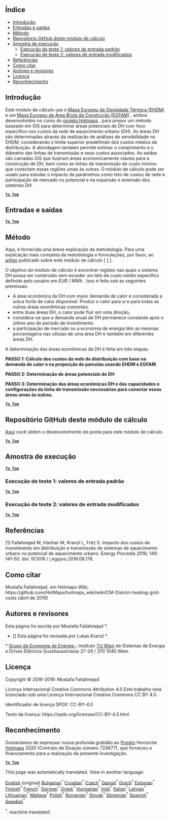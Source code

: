 <h2> Índice </h2><ul><li> <a href="#introduction">Introdução</a> </li><li> <a href="#inputs-and-outputs">Entradas e saídas</a> </li><li> <a href="#method">Método</a> </li><li> <a href="#GitHub-Repository-of-this-calculation-module">Repositório GitHub deste módulo de cálculo</a> </li><li> <a href="#sample-run">Amostra de execução</a> <ul><li> <a href="#test-run-1-default-input-values">Execução de teste 1: valores de entrada padrão</a> </li><li> <a href="#test-run-2-modified-input-values">Execução de teste 2: valores de entrada modificados</a> </li></ul></li><li> <a href="#references">Referências</a> </li><li> <a href="#how-to-cite">Como citar</a> </li><li> <a href="#authors-and-reviewers">Autores e revisores</a> </li><li> <a href="#license">Licença</a> </li><li> <a href="#acknowledgement">Reconhecimento</a> </li></ul><h2> Introdução </h2><p> Este módulo de cálculo usa o <a href="https://gitlab.com/hotmaps/heat/heat_tot_curr_density">Mapa Europeu de Densidade Térmica (EHDM)</a> e um <a href="https://gitlab.com/hotmaps/gfa_tot_curr_density">Mapa Europeu de Área Bruta de Construção (EGFAM)</a> , ambos desenvolvidos no curso do <a href="https://www.hotmaps-project.eu/">projeto Hotmaps</a> , para propor um método baseado em GIS para determinar áreas potenciais de DH com foco específico nos custos da rede de aquecimento urbano (DH). As áreas DH são determinadas através da realização de análises de sensibilidade no EHDM, considerando o limite superior predefinido dos custos médios de distribuição. A abordagem também permite estimar o comprimento e o diâmetro das linhas de transmissão e seus custos associados. As saídas são camadas GIS que ilustram áreas economicamente viáveis para a construção de DH, bem como as linhas de transmissão de custo mínimo que conectam essas regiões umas às outras. O módulo de cálculo pode ser usado para estudar o impacto de parâmetros como teto de custos de rede e participação de mercado no potencial e na expansão e extensão dos sistemas DH. </p><p><ins> <code><strong><a href="#table-of-contents">To Top</a></strong></code> </ins> </p><h2> Entradas e saídas </h2><p><ins> <code><strong><a href="#table-of-contents">To Top</a></strong></code> </ins> </p><h2> Método </h2><p> Aqui, é fornecida uma breve explicação da metodologia. Para uma explicação mais completa da metodologia e formulações, por favor, ao <a href="https://www.sciencedirect.com/science/article/pii/S1876610218304740">artigo</a> publicado sobre este módulo de cálculo [ <a href="#References">1</a> ]. </p><p> O objetivo do módulo de cálculo é encontrar regiões nas quais o sistema DH possa ser construído sem exceder um teto de custo médio específico definido pelo usuário em <em><em>EUR / MWh</em></em> . Isso é feito sob as seguintes premissas: </p><ul><li> A área econômica da DH com maior demanda de calor é considerada a única fonte de calor disponível. Produz o calor para si e para todas as outras áreas econômicas coerentes. </li><li> entre duas áreas DH, o calor pode fluir em uma direção, </li><li> considera-se que a demanda anual de DH permanece constante após o último ano do período de investimento </li><li> a participação de mercado ou a economia de energia têm as mesmas porcentagens nas células de uma área DH e também em diferentes áreas DH. </li></ul><p> A determinação das áreas econômicas da DH é feita em três etapas. </p><p> <strong>PASSO 1: Cálculo dos custos da rede de distribuição com base na demanda de calor e na proporção de parcelas usando EHDM e EGFAM</strong> </p><p> <strong>PASSO 2: Determinação de áreas potenciais de DH</strong> </p><p> <strong>PASSO 3: Determinação das áreas econômicas DH e das capacidades e configurações da linha de transmissão necessárias para conectar essas áreas umas às outras.</strong> </p><p><ins> <code><strong><a href="#table-of-contents">To Top</a></strong></code> </ins> </p><h2> Repositório GitHub deste módulo de cálculo </h2><p> <a href="https://github.com/HotMaps/dh_economic_assessment/tree/develop">Aqui</a> você obtém o desenvolvimento de ponta para este módulo de cálculo. </p><p><ins> <code><strong><a href="#table-of-contents">To Top</a></strong></code> </ins> </p><h2> Amostra de execução </h2><p><ins> <code><strong><a href="#table-of-contents">To Top</a></strong></code> </ins> </p><h3> Execução de teste 1: valores de entrada padrão </h3><p><ins> <code><strong><a href="#table-of-contents">To Top</a></strong></code> </ins> </p><h3> Execução de teste 2: valores de entrada modificados </h3><p><ins> <code><strong><a href="#table-of-contents">To Top</a></strong></code> </ins> </p><h2> Referências </h2><p> [1] Fallahnejad M, Hartner M, Kranzl L, Fritz S. Impacto dos custos de investimento em distribuição e transmissão de sistemas de aquecimento urbano no potencial de aquecimento urbano. Energy Procedia 2018; 149: 141–50. doi: 10.1016 / j.egypro.2018.08.178. </p><h2> Como citar </h2><p> Mostafa Fallahnejad, em Hotmaps-Wiki, https://github.com/HotMaps/hotmaps_wiki/wiki/CM-District-heating-grid-costs (abril de 2019) </p><h2> Autores e revisores </h2><p> Esta página foi escrita por Mostafa Fallahnejad *. </p><ul><li> [] Esta página foi revisada por Lukas Kranzl *. </li></ul><p> * <a href="https://eeg.tuwien.ac.at/">Grupo de Economia de Energia -</a> Instituto <a href="https://eeg.tuwien.ac.at/">TU Wien</a> de Sistemas de Energia e Drives Elétricos Gusshausstrasse 27-29 / 370 1040 Wien </p><h2> Licença </h2><p> Copyright © 2016-2019: Mostafa Fallahnejad </p><p> Licença Internacional Creative Commons Attribution 4.0 Este trabalho está licenciado sob uma Licença Internacional Creative Commons CC BY 4.0. </p><p> Identificador de licença SPDX: CC-BY-4.0 </p><p> Texto da licença: https://spdx.org/licenses/CC-BY-4.0.html </p><h2> Reconhecimento </h2><p> Gostaríamos de expressar nossa profunda gratidão ao <a href="https://www.hotmaps-project.eu">Projeto</a> Horizonte <a href="https://www.hotmaps-project.eu">Hotmaps</a> 2020 (Contrato de Doação número 723677), que forneceu o financiamento para a realização da presente investigação. </p><p><ins> <code><strong><a href="#table-of-contents">To Top</a></strong></code> </ins> </p>

This page was automatically translated. View in another language:

[English](en-CM-District-heating-potential-economic-assessment) (original) [Bulgarian](bg-CM-District-heating-potential-economic-assessment)<sup>\*</sup> [Croatian](hr-CM-District-heating-potential-economic-assessment)<sup>\*</sup> [Czech](cs-CM-District-heating-potential-economic-assessment)<sup>\*</sup> [Danish](da-CM-District-heating-potential-economic-assessment)<sup>\*</sup> [Dutch](nl-CM-District-heating-potential-economic-assessment)<sup>\*</sup> [Estonian](et-CM-District-heating-potential-economic-assessment)<sup>\*</sup> [Finnish](fi-CM-District-heating-potential-economic-assessment)<sup>\*</sup> [French](fr-CM-District-heating-potential-economic-assessment)<sup>\*</sup> [German](de-CM-District-heating-potential-economic-assessment)<sup>\*</sup> [Greek](el-CM-District-heating-potential-economic-assessment)<sup>\*</sup> [Hungarian](hu-CM-District-heating-potential-economic-assessment)<sup>\*</sup> [Irish](ga-CM-District-heating-potential-economic-assessment)<sup>\*</sup> [Italian](it-CM-District-heating-potential-economic-assessment)<sup>\*</sup> [Latvian](lv-CM-District-heating-potential-economic-assessment)<sup>\*</sup> [Lithuanian](lt-CM-District-heating-potential-economic-assessment)<sup>\*</sup> [Maltese](mt-CM-District-heating-potential-economic-assessment)<sup>\*</sup> [Polish](pl-CM-District-heating-potential-economic-assessment)<sup>\*</sup>  [Romanian](ro-CM-District-heating-potential-economic-assessment)<sup>\*</sup> [Slovak](sk-CM-District-heating-potential-economic-assessment)<sup>\*</sup> [Slovenian](sl-CM-District-heating-potential-economic-assessment)<sup>\*</sup> [Spanish](es-CM-District-heating-potential-economic-assessment)<sup>\*</sup> [Swedish](sv-CM-District-heating-potential-economic-assessment)<sup>\*</sup> 

<sup>\*</sup>: machine translated
